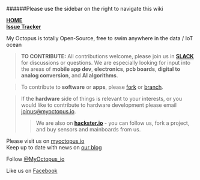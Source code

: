 ######Please use the sidebar on the right to navigate this wiki
  
[**HOME**](https://github.com/wawrow/myoctopus/wiki)  
**[Issue Tracker](https://github.com/wawrow/myoctopus/issues)**   
   
   
My Octopus is totally Open-Source, free to swim anywhere in the data / IoT ocean

>**TO CONTRIBUTE:** All contributions welcome, please join us in **[SLACK](https://myoctopus.slack.com)** for discussions or questions.  We are especially looking for input into the areas of **mobile app dev**, **electronics**, **pcb boards**, **digital to analog conversion**, and **AI algorithms**.  
  
  
>To contribute to **software** or **apps**, please [fork](https://guides.github.com/activities/forking/) or [branch](https://guides.github.com/introduction/flow/).

>If the **hardware** side of things is relevant to your interests, or you would like to contribute to hardware development please email joinus@myoctopus.io.  
>>We are also on **[hackster.io](https://www.hackster.io/myoctopus1)** - you can follow us, fork a project, and buy sensors and mainboards from us. 
  
 
Please visit us on [myoctopus.io](http://www.myoctopus.io)  
Keep up to date with news on [our blog](http://blog.myoctopus.io/)  

Follow <a href="https://twitter.com/MyOctopus_io" class="twitter-follow-button" data-show-count="false" data-dnt="true">@MyOctopus_io</a>
<script>!function(d,s,id){var js,fjs=d.getElementsByTagName(s)[0],p=/^http:/.test(d.location)?'http':'https';if(!d.getElementById(id)){js=d.createElement(s);js.id=id;js.src=p+'://platform.twitter.com/widgets.js';fjs.parentNode.insertBefore(js,fjs);}}(document, 'script', 'twitter-wjs');</script>
Like us on [Facebook](https://www.facebook.com/pages/MyOctopus/1137569442926148?sk=timeline)

